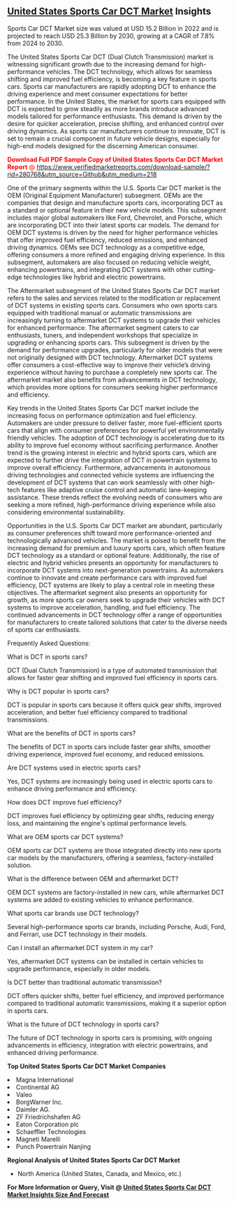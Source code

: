 <h2><a href="https://www.verifiedmarketreports.com/download-sample/?rid=280768&amp;utm_source=Github&amp;utm_medium=218" target="_blank">United States Sports Car DCT Market</a> Insights</h2><p>Sports Car DCT Market size was valued at USD 15.2 Billion in 2022 and is projected to reach USD 25.3 Billion by 2030, growing at a CAGR of 7.8% from 2024 to 2030.</p><p> <p>The United States Sports Car DCT (Dual Clutch Transmission) market is witnessing significant growth due to the increasing demand for high-performance vehicles. The DCT technology, which allows for seamless shifting and improved fuel efficiency, is becoming a key feature in sports cars. Sports car manufacturers are rapidly adopting DCT to enhance the driving experience and meet consumer expectations for better performance. In the United States, the market for sports cars equipped with DCT is expected to grow steadily as more brands introduce advanced models tailored for performance enthusiasts. This demand is driven by the desire for quicker acceleration, precise shifting, and enhanced control over driving dynamics. As sports car manufacturers continue to innovate, DCT is set to remain a crucial component in future vehicle designs, especially for high-end models designed for the discerning American consumer. <p><span class=""><span style="color: #ff0000;"><strong>Download Full PDF Sample Copy of United States Sports Car DCT Market Report</strong> @ </span><a href="https://www.verifiedmarketreports.com/download-sample/?rid=280768&amp;utm_source=Github&amp;utm_medium=218" target="_blank">https://www.verifiedmarketreports.com/download-sample/?rid=280768&amp;utm_source=Github&amp;utm_medium=218</a></span></p> <p>One of the primary segments within the U.S. Sports Car DCT market is the OEM (Original Equipment Manufacturer) subsegment. OEMs are the companies that design and manufacture sports cars, incorporating DCT as a standard or optional feature in their new vehicle models. This subsegment includes major global automakers like Ford, Chevrolet, and Porsche, which are incorporating DCT into their latest sports car models. The demand for OEM DCT systems is driven by the need for higher performance vehicles that offer improved fuel efficiency, reduced emissions, and enhanced driving dynamics. OEMs see DCT technology as a competitive edge, offering consumers a more refined and engaging driving experience. In this subsegment, automakers are also focused on reducing vehicle weight, enhancing powertrains, and integrating DCT systems with other cutting-edge technologies like hybrid and electric powertrains. <p>The Aftermarket subsegment of the United States Sports Car DCT market refers to the sales and services related to the modification or replacement of DCT systems in existing sports cars. Consumers who own sports cars equipped with traditional manual or automatic transmissions are increasingly turning to aftermarket DCT systems to upgrade their vehicles for enhanced performance. The aftermarket segment caters to car enthusiasts, tuners, and independent workshops that specialize in upgrading or enhancing sports cars. This subsegment is driven by the demand for performance upgrades, particularly for older models that were not originally designed with DCT technology. Aftermarket DCT systems offer consumers a cost-effective way to improve their vehicle’s driving experience without having to purchase a completely new sports car. The aftermarket market also benefits from advancements in DCT technology, which provides more options for consumers seeking higher performance and efficiency. <p>Key trends in the United States Sports Car DCT market include the increasing focus on performance optimization and fuel efficiency. Automakers are under pressure to deliver faster, more fuel-efficient sports cars that align with consumer preferences for powerful yet environmentally friendly vehicles. The adoption of DCT technology is accelerating due to its ability to improve fuel economy without sacrificing performance. Another trend is the growing interest in electric and hybrid sports cars, which are expected to further drive the integration of DCT in powertrain systems to improve overall efficiency. Furthermore, advancements in autonomous driving technologies and connected vehicle systems are influencing the development of DCT systems that can work seamlessly with other high-tech features like adaptive cruise control and automatic lane-keeping assistance. These trends reflect the evolving needs of consumers who are seeking a more refined, high-performance driving experience while also considering environmental sustainability. <p>Opportunities in the U.S. Sports Car DCT market are abundant, particularly as consumer preferences shift toward more performance-oriented and technologically advanced vehicles. The market is poised to benefit from the increasing demand for premium and luxury sports cars, which often feature DCT technology as a standard or optional feature. Additionally, the rise of electric and hybrid vehicles presents an opportunity for manufacturers to incorporate DCT systems into next-generation powertrains. As automakers continue to innovate and create performance cars with improved fuel efficiency, DCT systems are likely to play a central role in meeting these objectives. The aftermarket segment also presents an opportunity for growth, as more sports car owners seek to upgrade their vehicles with DCT systems to improve acceleration, handling, and fuel efficiency. The continued advancements in DCT technology offer a range of opportunities for manufacturers to create tailored solutions that cater to the diverse needs of sports car enthusiasts. <p>Frequently Asked Questions: <p>What is DCT in sports cars? <p>DCT (Dual Clutch Transmission) is a type of automated transmission that allows for faster gear shifting and improved fuel efficiency in sports cars. <p>Why is DCT popular in sports cars? <p>DCT is popular in sports cars because it offers quick gear shifts, improved acceleration, and better fuel efficiency compared to traditional transmissions. <p>What are the benefits of DCT in sports cars? <p>The benefits of DCT in sports cars include faster gear shifts, smoother driving experience, improved fuel economy, and reduced emissions. <p>Are DCT systems used in electric sports cars? <p>Yes, DCT systems are increasingly being used in electric sports cars to enhance driving performance and efficiency. <p>How does DCT improve fuel efficiency? <p>DCT improves fuel efficiency by optimizing gear shifts, reducing energy loss, and maintaining the engine's optimal performance levels. <p>What are OEM sports car DCT systems? <p>OEM sports car DCT systems are those integrated directly into new sports car models by the manufacturers, offering a seamless, factory-installed solution. <p>What is the difference between OEM and aftermarket DCT? <p>OEM DCT systems are factory-installed in new cars, while aftermarket DCT systems are added to existing vehicles to enhance performance. <p>What sports car brands use DCT technology? <p>Several high-performance sports car brands, including Porsche, Audi, Ford, and Ferrari, use DCT technology in their models. <p>Can I install an aftermarket DCT system in my car? <p>Yes, aftermarket DCT systems can be installed in certain vehicles to upgrade performance, especially in older models. <p>Is DCT better than traditional automatic transmission? <p>DCT offers quicker shifts, better fuel efficiency, and improved performance compared to traditional automatic transmissions, making it a superior option in sports cars. <p>What is the future of DCT technology in sports cars? <p>The future of DCT technology in sports cars is promising, with ongoing advancements in efficiency, integration with electric powertrains, and enhanced driving performance. </p><p><strong>Top United States Sports Car DCT Market Companies</strong></p><div data-test-id=""><p><li>Magna International</li><li> Continental AG</li><li> Valeo</li><li> BorgWarner Inc.</li><li> Daimler AG.</li><li> ZF Friedrichshafen AG</li><li> Eaton Corporation plc</li><li> Schaeffler Technologies</li><li> Magneti Marelli</li><li> Punch Powertrain Nanjing</li></p><div><strong>Regional Analysis of&nbsp;United States Sports Car DCT Market</strong></div><ul><li dir="ltr"><p dir="ltr">North America&nbsp;(United States, Canada, and Mexico, etc.)</p></li></ul><p><strong>For More Information or Query, Visit @&nbsp;</strong><strong><a href="https://www.verifiedmarketreports.com/product/sports-car-dct-market/?utm_source=Github&amp;utm_medium=218" target="_blank">United States Sports Car DCT Market Insights Size And Forecast</a></strong></p></div>

